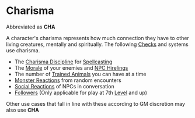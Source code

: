 # Charisma

Abbreviated as **CHA**

A character's charisma represents how much connection they have to other living creatures, mentally and spiritually. The following [Checks](../../Game%20Procedures/Check.md) and systems use charisma.

- The [Charisma Discipline](../../Magic/The%20Spellcasting%20Disciplines/Charisma%20Discipline.md) for [Spellcasting](../../Magic/Spellcasting.md)
- The [Morale](../../Social%20Systems/Morale%20System.md) of your enemies and [NPC Hirelings](../../Social%20Systems/NPC%20Hirelings.md)
- The number of [Trained Animals](../../Items/Trained%20Animals.md) you can have at a time
- [Monster Reactions](../../Social%20Systems/Monster%20Reactions.md) from random encounters
- [Social Reactions](../../Social%20Systems/Social%20Reactions.md) of NPCs in conversation
- [Followers](../../Social%20Systems/Followers.md) (Only applicable for play at 7th [Level](../Derived%20Statistics/Level.md) and up)

Other use cases that fall in line with these according to GM discretion may also use **CHA**